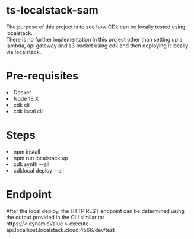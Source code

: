 # ts-localstack-sam

The purpose of this project is to see how CDk can be locally tested using localstack.</br>
There is no further implementation in this project other than setting up a lambda, api gateway and s3 bucket using cdk and then deploying it locally via localstack.

# Pre-requisites

<li>Docker</br>
<li>Node 18.X</br>
<li>cdk cli</br>
<li>cdk local cli</p>

# Steps

<li>npm install</br>
<li>npm run localstack:up</br>
<li>cdk synth --all</br>
<li>cdklocal deploy --all</br>

# Endpoint

After the local deploy, the HTTP REST endpoint can be determined using the output provided in the CLI similar to: </br>
https://< dynamicValue >.execute-api.localhost.localstack.cloud:4566/dev/test
